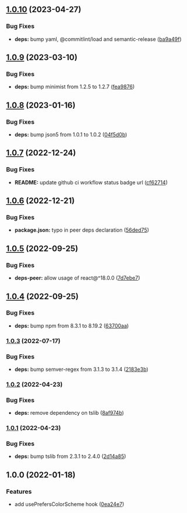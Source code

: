 ## [1.0.10](https://github.com/anatoliygatt/use-prefers-color-scheme/compare/v1.0.9...v1.0.10) (2023-04-27)

### Bug Fixes

- **deps:** bump yaml, @commitlint/load and semantic-release ([ba9a49f](https://github.com/anatoliygatt/use-prefers-color-scheme/commit/ba9a49fc5c9faf432989a1f5af23c5352f1c9374))

## [1.0.9](https://github.com/anatoliygatt/use-prefers-color-scheme/compare/v1.0.8...v1.0.9) (2023-03-10)

### Bug Fixes

- **deps:** bump minimist from 1.2.5 to 1.2.7 ([fea9876](https://github.com/anatoliygatt/use-prefers-color-scheme/commit/fea9876d71e5cc799c7cb7f196eaa1a60f414ea9))

## [1.0.8](https://github.com/anatoliygatt/use-prefers-color-scheme/compare/v1.0.7...v1.0.8) (2023-01-16)

### Bug Fixes

- **deps:** bump json5 from 1.0.1 to 1.0.2 ([04f5d0b](https://github.com/anatoliygatt/use-prefers-color-scheme/commit/04f5d0b2d1cf16ef310f28d7f075717637ae039e))

## [1.0.7](https://github.com/anatoliygatt/use-prefers-color-scheme/compare/v1.0.6...v1.0.7) (2022-12-24)

### Bug Fixes

- **README:** update github ci workflow status badge url ([cf62714](https://github.com/anatoliygatt/use-prefers-color-scheme/commit/cf62714c85bd510b64fd37e92865d29c082d0643))

## [1.0.6](https://github.com/anatoliygatt/use-prefers-color-scheme/compare/v1.0.5...v1.0.6) (2022-12-21)

### Bug Fixes

- **package.json:** typo in peer deps declaration ([56ded75](https://github.com/anatoliygatt/use-prefers-color-scheme/commit/56ded7584807ec83dde370fbde01da2fbbb57985))

## [1.0.5](https://github.com/anatoliygatt/use-prefers-color-scheme/compare/v1.0.4...v1.0.5) (2022-09-25)

### Bug Fixes

- **deps-peer:** allow usage of react@^18.0.0 ([7d7ebe7](https://github.com/anatoliygatt/use-prefers-color-scheme/commit/7d7ebe763bd320bbbad4af8d56c775ee70147713))

## [1.0.4](https://github.com/anatoliygatt/use-prefers-color-scheme/compare/v1.0.3...v1.0.4) (2022-09-25)

### Bug Fixes

- **deps:** bump npm from 8.3.1 to 8.19.2 ([63700aa](https://github.com/anatoliygatt/use-prefers-color-scheme/commit/63700aa92f2311f487d965b81ba78f4f264e6763))

### [1.0.3](https://github.com/anatoliygatt/use-prefers-color-scheme/compare/v1.0.2...v1.0.3) (2022-07-17)

### Bug Fixes

- **deps:** bump semver-regex from 3.1.3 to 3.1.4 ([2183e3b](https://github.com/anatoliygatt/use-prefers-color-scheme/commit/2183e3b1273e0def6c57a3bbf578f919b3ad00f5))

### [1.0.2](https://github.com/anatoliygatt/use-prefers-color-scheme/compare/v1.0.1...v1.0.2) (2022-04-23)

### Bug Fixes

- **deps:** remove dependency on tslib ([8af974b](https://github.com/anatoliygatt/use-prefers-color-scheme/commit/8af974bd3f1423d43ee3e552e3b6a2e925c955e4))

### [1.0.1](https://github.com/anatoliygatt/use-prefers-color-scheme/compare/v1.0.0...v1.0.1) (2022-04-23)

### Bug Fixes

- **deps:** bump tslib from 2.3.1 to 2.4.0 ([2d14a85](https://github.com/anatoliygatt/use-prefers-color-scheme/commit/2d14a856bc986ff3735a8c22728d2f8056ebccd8))

## 1.0.0 (2022-01-18)

### Features

- add usePrefersColorScheme hook ([0ea24e7](https://github.com/anatoliygatt/use-prefers-color-scheme/commit/0ea24e7fec118ab45af44ea534fe4572f67c2d00))
